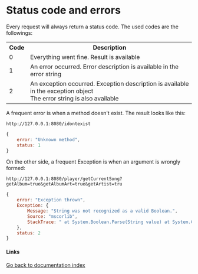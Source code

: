 Status code and errors
======================

Every request will always return a status code.
The used codes are the followings:
<table>
	<tr>
		<th>Code</th>
		<th>Description</th>
	</tr>
	<tr>
		<td>0</td>
		<td>Everything went fine. Result is available</td>
	</tr>
	<tr>
		<td>1</td>
		<td>An error occurred. Error description is available in the error string
	</tr>
	<tr>
		<td>2</td>
		<td>An exception occurred. Exception description is available in the exception object<br />The error string is also available</td>
	</tr>
</table>

A frequent error is when a method doesn't exist. The result looks like this:

	http://127.0.0.1:8080/idontexist

```javascript
{
	error: "Unknown method",
	status: 1
}
```

On the other side, a frequent Exception is when an argument is wrongly formed:

	http://127.0.0.1:8080/player/getCurrentSong?getAlbum=true&getAlbumArt=true&getArtist=tru

```javascript
{
	error: "Exception thrown",
	Exception: {
		Message: "String was not recognized as a valid Boolean.",
		Source: "mscorlib",
		StackTrace: " at System.Boolean.Parse(String value) at System.Convert.ToBoolean(String value) at JsonMM.Server.player_getCurrentSong(NameValueCollection options) in d:\Dev\CSharp\JsonMM\JsonMM\Server.cs:line 138 at JsonMM.Server.handleRequest(HttpListenerRequest request) in d:\Dev\CSharp\JsonMM\JsonMM\Server.cs:line 84"
	},
	status: 2
}
```

#### Links ####

[Go back to documentation index](index.md)